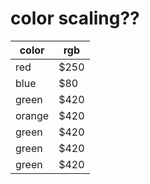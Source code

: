 # color scaling?? 

| color    | rgb |
| -------- | ------- |
| red  | $250    |
| blue | $80     |
| green    | $420    |
| orange   | $420    |
| green    | $420    |
| green    | $420    |
| green    | $420    |



